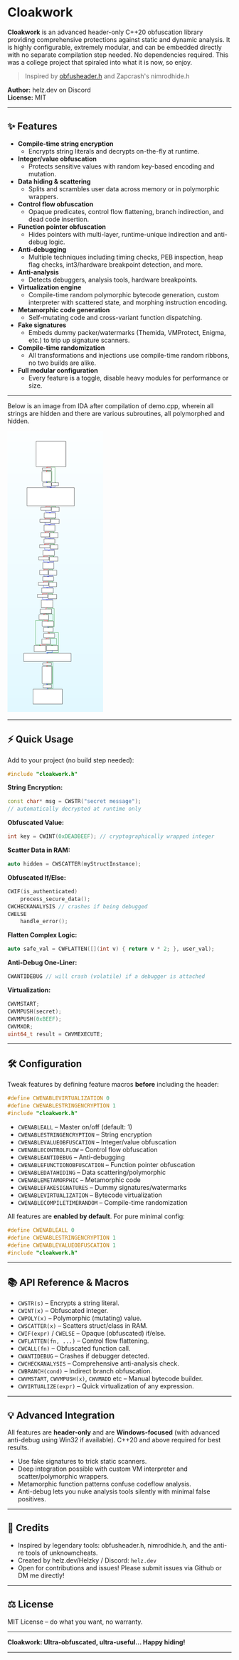 # Cloakwork

**Cloakwork** is an advanced header-only C++20 obfuscation library providing comprehensive protections against static and dynamic analysis. It is highly configurable, extremely modular, and can be embedded directly with no separate compilation step needed. No dependencies required. This was a college project that spiraled into what it is now, so enjoy.

> Inspired by [obfusheader.h](https://github.com/ac3ss0r/obfusheader.h) and Zapcrash's nimrodhide.h

**Author:** helz.dev on Discord  
**License:** MIT

***

## ✨ Features

- **Compile-time string encryption**
  - Encrypts string literals and decrypts on-the-fly at runtime.
- **Integer/value obfuscation**
  - Protects sensitive values with random key-based encoding and mutation.
- **Data hiding & scattering**
  - Splits and scrambles user data across memory or in polymorphic wrappers.
- **Control flow obfuscation**
  - Opaque predicates, control flow flattening, branch indirection, and dead code insertion.
- **Function pointer obfuscation**
  - Hides pointers with multi-layer, runtime-unique indirection and anti-debug logic.
- **Anti-debugging**
  - Multiple techniques including timing checks, PEB inspection, heap flag checks, int3/hardware breakpoint detection, and more.
- **Anti-analysis**
  - Detects debuggers, analysis tools, hardware breakpoints.
- **Virtualization engine**
  - Compile-time random polymorphic bytecode generation, custom interpreter with scattered state, and morphing instruction encoding.
- **Metamorphic code generation**
  - Self-mutating code and cross-variant function dispatching.
- **Fake signatures**
  - Embeds dummy packer/watermarks (Themida, VMProtect, Enigma, etc.) to trip up signature scanners.
- **Compile-time randomization**
  - All transformations and injections use compile-time random ribbons, no two builds are alike.
- **Full modular configuration**
  - Every feature is a toggle, disable heavy modules for performance or size.

***
Below is an image from IDA after compilation of demo.cpp, wherein all strings are hidden and there are various subroutines, all polymorphed and hidden.

![Image from IDA after compilation of demo.cpp](helloworldvm.png)
***

## ⚡ Quick Usage

Add to your project (no build step needed):

```cpp
#include "cloakwork.h"
```

**String Encryption:**
```cpp
const char* msg = CWSTR("secret message");
// automatically decrypted at runtime only
```

**Obfuscated Value:**
```cpp
int key = CWINT(0xDEADBEEF); // cryptographically wrapped integer
```

**Scatter Data in RAM:**
```cpp
auto hidden = CWSCATTER(myStructInstance);
```

**Obfuscated If/Else:**
```cpp
CWIF(is_authenticated)
    process_secure_data();
CWCHECKANALYSIS // crashes if being debugged
CWELSE
    handle_error();
```

**Flatten Complex Logic:**
```cpp
auto safe_val = CWFLATTEN([](int v) { return v * 2; }, user_val);
```

**Anti-Debug One-Liner:**
```cpp
CWANTIDEBUG // will crash (volatile) if a debugger is attached
```

**Virtualization:**
```cpp
CWVMSTART;
CWVMPUSH(secret);
CWVMPUSH(0xBEEF);
CWVMXOR;
uint64_t result = CWVMEXECUTE;
```

***

## 🛠️ Configuration

Tweak features by defining feature macros **before** including the header:
```cpp
#define CWENABLEVIRTUALIZATION 0
#define CWENABLESTRINGENCRYPTION 1
#include "cloakwork.h"
```
- `CWENABLEALL` – Master on/off (default: 1)
- `CWENABLESTRINGENCRYPTION` – String encryption
- `CWENABLEVALUEOBFUSCATION` – Integer/value obfuscation
- `CWENABLECONTROLFLOW` – Control flow obfuscation
- `CWENABLEANTIDEBUG` – Anti-debugging
- `CWENABLEFUNCTIONOBFUSCATION` – Function pointer obfuscation
- `CWENABLEDATAHIDING` – Data scattering/polymorphic
- `CWENABLEMETAMORPHIC` – Metamorphic code
- `CWENABLEFAKESIGNATURES` – Dummy signatures/watermarks
- `CWENABLEVIRTUALIZATION` – Bytecode virtualization
- `CWENABLECOMPILETIMERANDOM` – Compile-time randomization

All features are **enabled by default**. For pure minimal config:

```cpp
#define CWENABLEALL 0
#define CWENABLESTRINGENCRYPTION 1
#define CWENABLEVALUEOBFUSCATION 1
#include "cloakwork.h"
```

***

## 📚 API Reference & Macros

- `CWSTR(s)` – Encrypts a string literal.
- `CWINT(x)` – Obfuscated integer.
- `CWPOLY(x)` – Polymorphic (mutating) value.
- `CWSCATTER(x)` – Scatters struct/class in RAM.
- `CWIF(expr)` / `CWELSE` – Opaque (obfuscated) if/else.
- `CWFLATTEN(fn, ...)` – Control flow flattening.
- `CWCALL(fn)` – Obfuscated function call.
- `CWANTIDEBUG` – Crashes if debugger detected.
- `CWCHECKANALYSIS` – Comprehensive anti-analysis check.
- `CWBRANCH(cond)` – Indirect branch obfuscation.
- `CWVMSTART`, `CWVMPUSH(x)`, `CWVMADD` etc – Manual bytecode builder.
- `CWVIRTUALIZE(expr)` – Quick virtualization of any expression.

***

## 💡 Advanced Integration

All features are **header-only** and are **Windows-focused** (with advanced anti-debug using Win32 if available). C++20 and above required for best results.

- Use fake signatures to trick static scanners.
- Deep integration possible with custom VM interpreter and scatter/polymorphic wrappers.
- Metamorphic function patterns confuse codeflow analysis.
- Anti-debug lets you nuke analysis tools silently with minimal false positives.

***

## 🪪 Credits

- Inspired by legendary tools: obfusheader.h, nimrodhide.h, and the anti-re tools of unknowncheats.
- Created by helz.dev/Helzky / Discord: `helz.dev`
- Open for contributions and issues! Please submit issues via Github or DM me directly!

***

## ⚖️ License

MIT License – do what you want, no warranty.

***

**Cloakwork: Ultra-obfuscated, ultra-useful… Happy hiding!**

---
